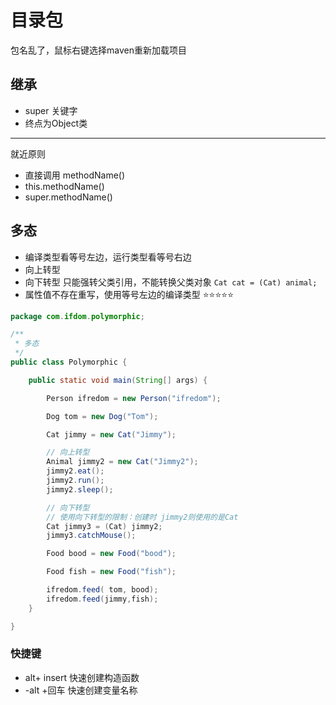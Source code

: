 # 目录包

包名乱了，鼠标右键选择maven重新加载项目


## 继承

- super 关键字
- 终点为Object类
---

就近原则

- 直接调用 methodName()
- this.methodName()
- super.methodName()

## 多态

- 编译类型看等号左边，运行类型看等号右边
- 向上转型
- 向下转型 只能强转父类引用，不能转换父类对象 `Cat cat = (Cat) animal;`
- 属性值不存在重写，使用等号左边的编译类型 ⭐⭐⭐⭐⭐

```java
package com.ifdom.polymorphic;

/**
 * 多态
 */
public class Polymorphic {

    public static void main(String[] args) {

        Person ifredom = new Person("ifredom");

        Dog tom = new Dog("Tom");

        Cat jimmy = new Cat("Jimmy");

        // 向上转型
        Animal jimmy2 = new Cat("Jimmy2");
        jimmy2.eat();
        jimmy2.run();
        jimmy2.sleep();

        // 向下转型
        // 使用向下转型的限制：创建时 jimmy2则使用的是Cat
        Cat jimmy3 = (Cat) jimmy2;
        jimmy3.catchMouse();

        Food bood = new Food("bood");

        Food fish = new Food("fish");

        ifredom.feed( tom, bood);
        ifredom.feed(jimmy,fish);
    }

}
```

### 快捷键

- alt+ insert 快速创建构造函数
- -alt +回车 快速创建变量名称
